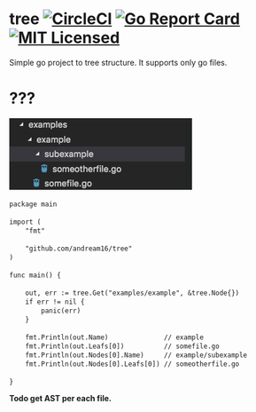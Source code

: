 # tree [![CircleCI](https://circleci.com/gh/AndreaM16/tree/tree/master.svg?style=svg)](https://circleci.com/gh/AndreaM16/tree/tree/master) [![Go Report Card](https://goreportcard.com/badge/github.com/AndreaM16/tree)](https://goreportcard.com/report/github.com/AndreaM16/tree) [![MIT Licensed](https://img.shields.io/badge/license-MIT-blue.svg)](https://raw.githubusercontent.com/andream16/tree/master/LICENSE)

Simple go project to tree structure. It supports only go files.

# ???

![alt text](https://raw.githubusercontent.com/AndreaM16/tree/master/assets/structure.png)

```
package main

import (
	"fmt"

	"github.com/andream16/tree"
)

func main() {

	out, err := tree.Get("examples/example", &tree.Node{})
	if err != nil {
		panic(err)
	}

	fmt.Println(out.Name)              // example
	fmt.Println(out.Leafs[0])          // somefile.go
	fmt.Println(out.Nodes[0].Name)     // example/subexample
	fmt.Println(out.Nodes[0].Leafs[0]) // someotherfile.go

}
```

**Todo get AST per each file.**

